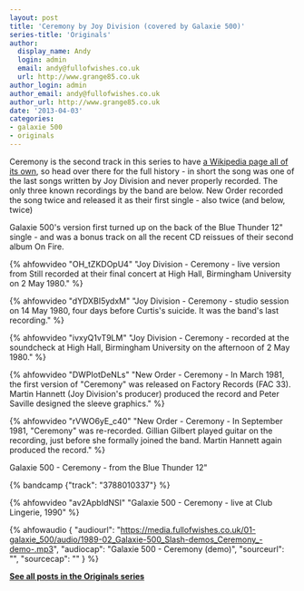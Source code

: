 ```yaml
---
layout: post
title: 'Ceremony by Joy Division (covered by Galaxie 500)'
series-title: 'Originals'
author:
  display_name: Andy
  login: admin
  email: andy@fullofwishes.co.uk
  url: http://www.grange85.co.uk
author_login: admin
author_email: andy@fullofwishes.co.uk
author_url: http://www.grange85.co.uk
date: '2013-04-03'
categories:
- galaxie 500
- originals
---
```

<p>Ceremony is the second track in this series to have <a href="http://en.wikipedia.org/wiki/Ceremony_%28song%29">a Wikipedia page all of its own</a>, so head over there for the full history - in short the song was one of the last songs written by Joy Division and never properly recorded. The only three known recordings by the band are below. New Order recorded the song twice and released it as their first single - also twice (and below, twice)</p>
<p>Galaxie 500's version first turned up on the back of the Blue Thunder 12" single - and was a bonus track on all the recent CD reissues of their second album On Fire.<br /></p>

{% ahfowvideo "OH_tZKDOpU4" "Joy Division - Ceremony - live version from Still recorded at their final concert at High Hall, Birmingham University on 2 May 1980." %}

{% ahfowvideo "dYDXBI5ydxM" "Joy Division - Ceremony - studio session on 14 May 1980, four days before Curtis's suicide. It was the band's last recording." %}

{% ahfowvideo "ivxyQ1vT9LM" "Joy Division - Ceremony - recorded at the soundcheck at High Hall, Birmingham University on the afternoon of 2 May 1980." %}

{% ahfowvideo "DWPIotDeNLs" "New Order - Ceremony - In March 1981, the first version of "Ceremony" was released on Factory Records (FAC 33). Martin Hannett (Joy Division's producer) produced the record and Peter Saville designed the sleeve graphics." %}

{% ahfowvideo "rVWO6yE_c40" "New Order - Ceremony - In September 1981, "Ceremony" was re-recorded. Gillian Gilbert played guitar on the recording, just before she formally joined the band. Martin Hannett again produced the record." %}

<p>Galaxie 500 - Ceremony - from the Blue Thunder 12"</p>
{% bandcamp {"track": "3788010337"} %}

{% ahfowvideo "av2ApbIdNSI" "Galaxie 500 - Ceremony - live at Club Lingerie, 1990" %}

 {% ahfowaudio {
  "audiourl": "https://media.fullofwishes.co.uk/01-galaxie_500/audio/1989-02_Galaxie-500_Slash-demos_Ceremony_-demo-.mp3",
  "audiocap": "Galaxie 500 - Ceremony (demo)",
  "sourceurl": "",
  "sourcecap": ""
  } %}

<p><strong><a href="/category/originals/" title="List: Originals">See all posts in the Originals series</a></strong></p>
